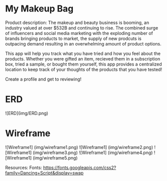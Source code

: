 <h1> My Makeup Bag </h1>

Product description: 
The makeup and beauty business is booming, an industry valued at over $532B and continuing to rise. 
The combined surge of influencers and social media marketing with the exploding number of brands bringing products to market, the supply of new prodcuts is outpacing demand resulting in an overwhelming amount of product options. 

This app will help you track what you have tried and how you feel about the products. Whether you were gifted an
item, recieved them in a subscription box, tried a sample, or bought them yourself, this app provides a centralized
location to keep track of your thoughts of the products that you have tested! 

Create a profile and get to reviewing! 

<h1> ERD </h1>
![ERD](img/ERD.png)

<h1> Wireframe </h1>
![Wireframe1] (img/wireframe1.png)
![Wireframe1] (img/wireframe2.png)
![Wireframe1] (img/wireframe3.png)
![Wireframe1] (img/wireframe4.png)
![Wireframe1] (img/wireframe5.png)



Resources:
Fonts: https://fonts.googleapis.com/css2?family=Dancing+Script&display=swap
